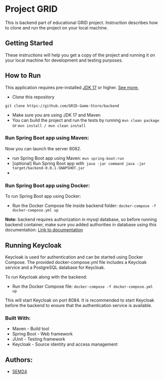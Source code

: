 # Project GRID

This is backend part of educational GRID project. Instruction describes how to clone and run the project on your local
machine.

## Getting Started

These instructions will help you get a copy of the project and running it on your local machine for development and
testing purposes.

## How to Run

This application requires
pre-installed [JDK 17](https://www.oracle.com/java/technologies/javase/jdk17-archive-downloads.html) or
higher. [See more.](https://www.oracle.com/java/technologies/downloads/#jdk19-windows)

* Clone this repository

```
git clone https://github.com/GRID-Game-Store/backend
```

* Make sure you are using JDK 17 and Maven
* You can build the project and run the tests by running ```mvn clean package```
  or
  ```mvn install / mvn clean install```

### Run Spring Boot app using Maven:

Now you can launch the server 8082.

* run Spring Boot app using Maven:
  ```mvn spring-boot:run```
* [optional] Run Spring Boot app with``` java -jar command
  java -jar target/backend-0.0.1-SNAPSHOT.jar```
* 
### Run Spring Boot app using Docker:
To run Spring Boot app using Docker:
* Run the Docker Compose file inside backend folder:
  ```docker-compose -f docker-compose.yml up```

**Note:** backend requires authorization in mysql database, so before running backend container, 
make sure you added authorities in database using this documentation: [Link to documentation](https://github.com/GRID-Game-Store/documentation/blob/main/backend/docker.md)
## Running Keycloak

Keycloak is used for authentication and can be started using Docker Compose. 
The provided docker-compose.yml file includes a Keycloak service and a PostgreSQL database for Keycloak.

To run Keycloak along with the backend:

* Run the Docker Compose file:
 ```docker-compose -f docker-compose.yml up```

This will start Keycloak on port 8084.
It is recommended to start Keycloak before the backend to ensure that the authentication service is available.

### Built With:

* Maven - Build tool
* Spring Boot - Web framework
* JUnit - Testing framework
* Keycloak - Source identity and access management

## Authors:

* [SEM24](https://github.com/SEM24)
